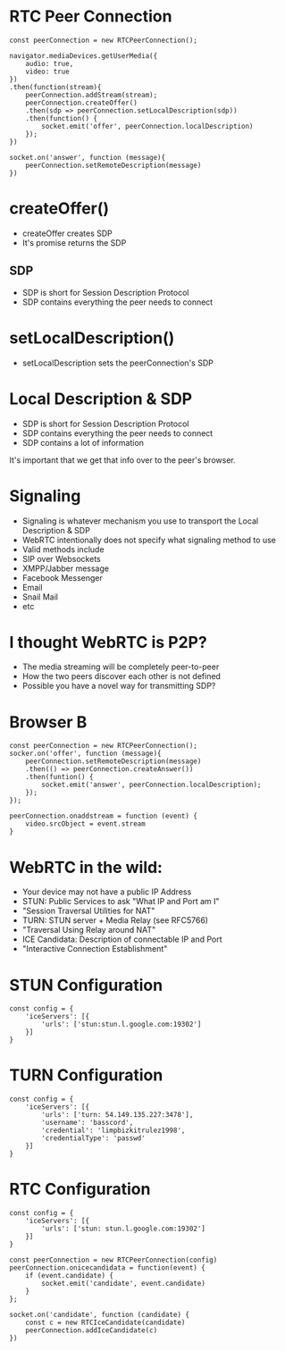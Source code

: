 # RTC Peer Connection

    const peerConnection = new RTCPeerConnection();
    
    navigator.mediaDevices.getUserMedia({
        audio: true,
        video: true
    })
    .then(function(stream){
        peerConnection.addStream(stream);
        peerConnection.createOffer()
        .then(sdp => peerConnection.setLocalDescription(sdp))
        .then(function() {
            socket.emit('offer', peerConnection.localDescription)
        });
    })
    
    socket.on('answer', function (message){
        peerConnection.setRemoteDescription(message)
    })

# createOffer()

- createOffer creates SDP
- It's promise returns the SDP

## SDP

- SDP is short for Session Description Protocol
- SDP contains everything the peer needs to connect

# setLocalDescription()

- setLocalDescription sets the peerConnection's SDP

# Local Description & SDP

- SDP is short for Session Description Protocol
- SDP contains everything the peer needs to connect
- SDP contains a lot of information

It's important that we get that info over to the peer's browser.

# Signaling

- Signaling is whatever mechanism you use to transport the Local Description & SDP
- WebRTC intentionally does not specify what signaling method to use
- Valid methods include
- SIP over Websockets
- XMPP/Jabber message
- Facebook Messenger
- Email
- Snail Mail
- etc

# I thought WebRTC is P2P?

- The media streaming will be completely peer-to-peer
- How the two peers discover each other is not defined
- Possible you have a novel way for transmitting SDP?

# Browser B

    const peerConnection = new RTCPeerConnection();
    socker.on('offer', function (message){
        peerConnection.setRemoteDescription(message)
        .then(() => peerConnection.createAnswer())
        .then(funtion() {
            socket.emit('answer', peerConnection.localDescription);
        });
    });
    
    peerConnection.onaddstream = function (event) {
        video.srcObject = event.stream
    }
    
# WebRTC in the wild:

- Your device may not have a public IP Address
- STUN: Public Services to ask "What IP and Port am I"
- "Session Traversal Utilities for NAT"
- TURN: STUN server + Media Relay (see RFC5766)
- "Traversal Using Relay around NAT"
- ICE Candidata: Description of connectable IP and Port
- "Interactive Connection Establishment"

# STUN Configuration

    const config = {
        'iceServers': [{
            'urls': ['stun:stun.l.google.com:19302']
        }]
    }
    
# TURN Configuration

    const config = {
        'iceServers': [{
            'urls': ['turn: 54.149.135.227:3478'],
            'username': 'basscord',
            'credential': 'limpbizkitrulez1998',
            'credentialType': 'passwd'
        }]
    }
    
# RTC Configuration
    
    const config = {
        'iceServers': [{
            'urls': ['stun: stun.l.google.com:19302']
        }]
    }
    
    const peerConnection = new RTCPeerConnection(config)
    peerConnection.onicecandidata = function(event) {
        if (event.candidate) {
            socket.emit('candidate', event.candidate)
        }
    };
    
    socket.on('candidate', function (candidate) {
        const c = new RTCIceCandidate(candidate)
        peerConnection.addIceCandidate(c)
    })